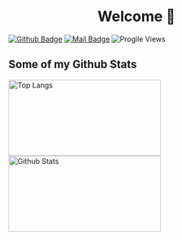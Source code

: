 <h1 align="center"> Welcome 👋 </h1>

[![Github Badge](https://img.shields.io/badge/-aaaaaaaalesha-grey?style=flat&logo=github&logoColor=white&link=https://github.com/aaaaaaaalesha/)](https://www.github.com/aaaaaaaalesha/) 
[![Mail Badge](https://img.shields.io/badge/-sks2311211@mail.ru-c14438?style=flat&logo=Gmail&logoColor=white&link=mailto:sks2311211@mail.ru)](mailto:sks2311211@mail.ru) 
![Progile Views](https://komarev.com/ghpvc/?username=aaaaaaaalesha)

## Some of my Github Stats
<p>
  <img src="https://github-readme-stats.vercel.app/api/top-langs/?username=aaaaaaaalesha&layout=compact" alt="Top Langs" height="150" width="300" />
  <img src="https://github-readme-stats.vercel.app/api?username=aaaaaaaalesha&show_icons=true&include_all_commits=true" alt="Github Stats" height="150" width="300" >
</p>
